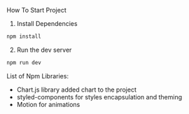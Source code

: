 How To Start Project

1. Install Dependencies

```js
npm install
```

2. Run the dev server

```js
npm run dev
```

List of Npm Libraries:

- Chart.js library added chart to the project
- styled-components for styles encapsulation and theming
- Motion for animations
